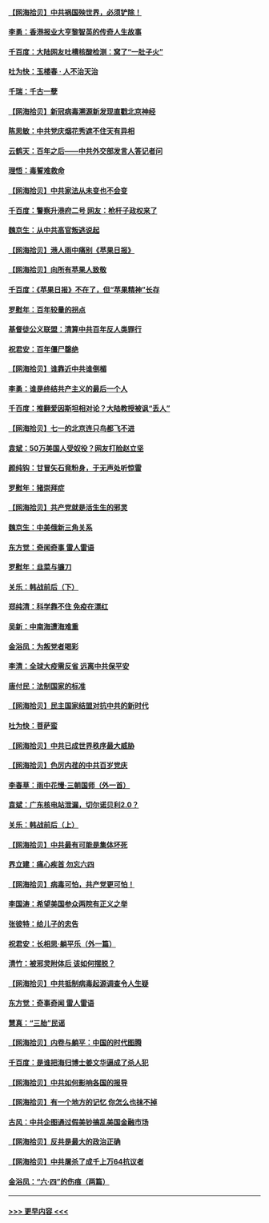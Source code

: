 #### [【网海拾贝】中共祸国殃世界，必须铲除！](../pages/nsc993/n13056011.md?t=06300201) 
#### [李勇：香港报业大亨黎智英的传奇人生故事](../pages/nsc993/n13055258.md?t=06300201) 
#### [千百度：大陆网友吐槽核酸检测：窝了“一肚子火”](../pages/nsc993/n13055194.md?t=06300201) 
#### [吐为快：玉楼春 · 人不治天治](../pages/nsc993/n13054028.md?t=06300201) 
#### [千瑞：千古一孽](../pages/nsc993/n13054016.md?t=06300201) 
#### [【网海拾贝】新冠病毒溯源新发现直戳北京神经](../pages/nsc993/n13052425.md?t=06300201) 
#### [陈思敏：中共党庆烟花秀遮不住天有异相](../pages/nsc993/n13052020.md?t=06300201) 
#### [云鹤天：百年之后——中共外交部发言人答记者问](../pages/nsc993/n13051604.md?t=06300201) 
#### [理悟：毒誓难救命](../pages/nsc993/n13051601.md?t=06300201) 
#### [【网海拾贝】中共家法从未变也不会变](../pages/nsc993/n13050366.md?t=06300201) 
#### [千百度：警察升港府二号 网友：枪杆子政权来了](../pages/nsc993/n13050261.md?t=06300201) 
#### [魏京生：从中共高官叛逃说起](../pages/nsc993/n13048997.md?t=06300201) 
#### [【网海拾贝】港人雨中痛别《苹果日报》](../pages/nsc993/n13048941.md?t=06300201) 
#### [【网海拾贝】向所有苹果人致敬](../pages/nsc993/n13046795.md?t=06300201) 
#### [千百度：《苹果日报》不在了，但“苹果精神”长存](../pages/nsc993/n13046703.md?t=06300201) 
#### [罗慰年：百年较量的拐点](../pages/nsc993/n13046542.md?t=06300201) 
#### [基督徒公义联盟：清算中共百年反人类罪行](../pages/nsc993/n13046499.md?t=06300201) 
#### [祝君安：百年僵尸罄绝](../pages/nsc993/n13045595.md?t=06300201) 
#### [【网海拾贝】谁靠近中共谁倒楣](../pages/nsc993/n13044667.md?t=06300201) 
#### [李勇：谁是终结共产主义的最后一个人](../pages/nsc993/n13044397.md?t=06300201) 
#### [千百度：推翻爱因斯坦相对论？大陆教授被讽“丢人”](../pages/nsc993/n13043908.md?t=06300201) 
#### [【网海拾贝】七一的北京连只鸟都飞不进](../pages/nsc993/n13041377.md?t=06300201) 
#### [袁斌：50万美国人受奴役？网友打脸赵立坚](../pages/nsc993/n13041330.md?t=06300201) 
#### [颜纯钩：甘冒矢石竟粉身，于无声处听惊雷](../pages/nsc993/n13041140.md?t=06300201) 
#### [罗慰年：猪崇拜症](../pages/nsc993/n13041071.md?t=06300201) 
#### [【网海拾贝】共产党就是活生生的邪灵](../pages/nsc993/n13036627.md?t=06300201) 
#### [魏京生：中美俄新三角关系](../pages/nsc993/n13035986.md?t=06300201) 
#### [东方觉：奇闻奇事 雷人雷语](../pages/nsc993/n13035878.md?t=06300201) 
#### [罗慰年：韭菜与镰刀](../pages/nsc993/n13034374.md?t=06300201) 
#### [关乐：韩战前后（下）](../pages/nsc993/n13034113.md?t=06300201) 
#### [郑纯清：科学靠不住 免疫在漂红](../pages/nsc993/n13034093.md?t=06300201) 
#### [吴新：中南海遭海难重](../pages/nsc993/n13034084.md?t=06300201) 
#### [金浴凤：为叛党者喝彩](../pages/nsc993/n13034058.md?t=06300201) 
#### [李清：全球大疫需反省 远离中共保平安](../pages/nsc993/n13033784.md?t=06300201) 
#### [唐付民：法制国家的标准](../pages/nsc993/n13032944.md?t=06300201) 
#### [【网海拾贝】民主国家结盟对抗中共的新时代](../pages/nsc993/n13031717.md?t=06300201) 
#### [吐为快：菩萨蛮](../pages/nsc993/n13030033.md?t=06300201) 
#### [【网海拾贝】中共已成世界秩序最大威胁](../pages/nsc993/n13028138.md?t=06300201) 
#### [【网海拾贝】色厉内荏的中共百岁党庆](../pages/nsc993/n13025582.md?t=06300201) 
#### [李春草：雨中花慢‧三朝国师（外一首）](../pages/nsc993/n13025567.md?t=06300201) 
#### [袁斌：广东核电站泄漏，切尔诺贝利2.0？](../pages/nsc993/n13025475.md?t=06300201) 
#### [关乐：韩战前后（上）](../pages/nsc993/n13025387.md?t=06300201) 
#### [【网海拾贝】中共最有可能是集体坏死](../pages/nsc993/n13023101.md?t=06300201) 
#### [界立建：痛心疾首 勿忘六四](../pages/nsc993/n13022339.md?t=06300201) 
#### [【网海拾贝】病毒可怕，共产党更可怕！](../pages/nsc993/n13020728.md?t=06300201) 
#### [李国涛：希望美国参众两院有正义之举](../pages/nsc993/n13020674.md?t=06300201) 
#### [张彼特：给儿子的忠告](../pages/nsc993/n13018934.md?t=06300201) 
#### [祝君安：长相思‧躺平乐（外一篇）](../pages/nsc993/n13018923.md?t=06300201) 
#### [清竹：被邪灵附体后 该如何摆脱？](../pages/nsc993/n13018877.md?t=06300201) 
#### [【网海拾贝】中共抵制病毒起源调查令人生疑](../pages/nsc993/n13017785.md?t=06300201) 
#### [东方觉：奇事奇闻 雷人雷语](../pages/nsc993/n13017577.md?t=06300201) 
#### [慧真：“三胎”民谣](../pages/nsc993/n13017394.md?t=06300201) 
#### [【网海拾贝】内卷与躺平：中国的时代图腾](../pages/nsc993/n13016128.md?t=06300201) 
#### [千百度：是谁把海归博士姜文华逼成了杀人犯](../pages/nsc993/n13015218.md?t=06300201) 
#### [【网海拾贝】中共如何影响各国的报导](../pages/nsc993/n13012599.md?t=06300201) 
#### [【网海拾贝】有一个地方的记忆 你怎么也抹不掉](../pages/nsc993/n13009802.md?t=06300201) 
#### [古风：中共企图通过假美钞搞乱美国金融市场](../pages/nsc993/n13009626.md?t=06300201) 
#### [【网海拾贝】反共是最大的政治正确](../pages/nsc993/n13007051.md?t=06300201) 
#### [【网海拾贝】中共屠杀了成千上万64抗议者](../pages/nsc993/n13002713.md?t=06300201) 
#### [金浴凤：“六·四”的伤痕（两篇）](../pages/nsc993/n13001719.md?t=06300201) 

----
#### [ >>> 更早内容 <<< ](../indexes/nsc993-earlier.md)
